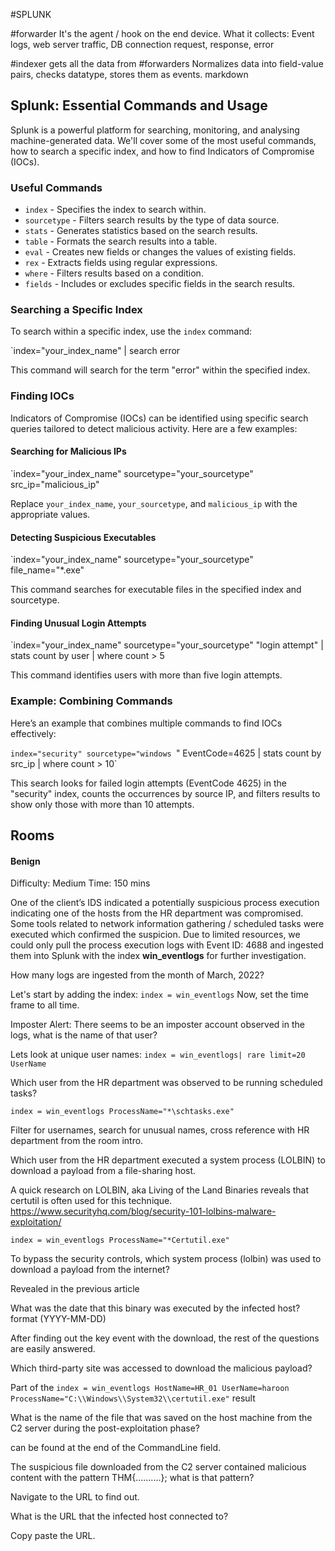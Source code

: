 #SPLUNK

#forwarder
It's the agent / hook on the end device. 
What it collects:
Event logs, web server traffic, DB connection request, response, error

#indexer
gets all the data from #forwarders 
Normalizes data into field-value pairs, checks datatype, stores them as events. 
markdown

## Splunk: Essential Commands and Usage

Splunk is a powerful platform for searching, monitoring, and analysing machine-generated data. We'll cover some of the most useful commands, how to search a specific index, and how to find Indicators of Compromise (IOCs).

### Useful Commands

- `index` - Specifies the index to search within.
- `sourcetype` - Filters search results by the type of data source.
- `stats` - Generates statistics based on the search results.
- `table` - Formats the search results into a table.
- `eval` - Creates new fields or changes the values of existing fields.
- `rex` - Extracts fields using regular expressions.
- `where` - Filters results based on a condition.
- `fields` - Includes or excludes specific fields in the search results.

### Searching a Specific Index

To search within a specific index, use the `index` command:

`index="your_index_name" | search error

This command will search for the term "error" within the specified index.

### Finding IOCs

Indicators of Compromise (IOCs) can be identified using specific search queries tailored to detect malicious activity. Here are a few examples:

#### Searching for Malicious IPs

`index="your_index_name" sourcetype="your_sourcetype" src_ip="malicious_ip"

Replace `your_index_name`, `your_sourcetype`, and `malicious_ip` with the appropriate values.

#### Detecting Suspicious Executables

`index="your_index_name" sourcetype="your_sourcetype" file_name="*.exe"

This command searches for executable files in the specified index and sourcetype.

#### Finding Unusual Login Attempts

`index="your_index_name" sourcetype="your_sourcetype" "login attempt" | stats count by user | where count > 5

This command identifies users with more than five login attempts.

### Example: Combining Commands

Here’s an example that combines multiple commands to find IOCs effectively:

`index="security" sourcetype="windows
`" EventCode=4625 | stats count by src_ip | where count > 10`

This search looks for failed login attempts (EventCode 4625) in the "security" index, counts the occurrences by source IP, and filters results to show only those with more than 10 attempts.

## Rooms

#### Benign
Difficulty: Medium
Time: 150 mins


One of the client’s IDS indicated a potentially suspicious process execution indicating one of the hosts from the HR department was compromised. Some tools related to network information gathering / scheduled tasks were executed which confirmed the suspicion. Due to limited resources, we could only pull the process execution logs with Event ID: 4688 and ingested them into Splunk with the index **win_eventlogs** for further investigation.



How many logs are ingested from the month of March, 2022?

Let's start by adding the index: `index = win_eventlogs`
Now, set the time frame to all time. 

Imposter Alert: There seems to be an imposter account observed in the logs, what is the name of that user?

Lets look at unique user names: `index = win_eventlogs| rare limit=20 UserName`

Which user from the HR department was observed to be running scheduled tasks?

`index = win_eventlogs ProcessName="*\schtasks.exe"`

Filter for usernames, search for unusual names, cross reference with HR department from the room intro.

Which user from the HR department executed a system process (LOLBIN) to download a payload from a file-sharing host.

A quick research on LOLBIN, aka Living of the Land Binaries reveals that certutil is often used for this technique. https://www.securityhq.com/blog/security-101-lolbins-malware-exploitation/

`index = win_eventlogs ProcessName="*Certutil.exe"`

To bypass the security controls, which system process (lolbin) was used to download a payload from the internet?

Revealed in the previous article

What was the date that this binary was executed by the infected host? format (YYYY-MM-DD)

After finding out the key event with the download, the rest of the questions are easily answered. 

Which third-party site was accessed to download the malicious payload?

Part of the `index = win_eventlogs HostName=HR_01 UserName=haroon ProcessName="C:\\Windows\\System32\\certutil.exe"` result

What is the name of the file that was saved on the host machine from the C2 server during the post-exploitation phase?

can be found at the end of the CommandLine field.

The suspicious file downloaded from the C2 server contained malicious content with the pattern THM{..........}; what is that pattern?

Navigate to the URL to find out. 

What is the URL that the infected host connected to?

Copy paste the URL. 